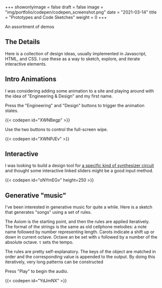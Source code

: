 +++
showonlyimage = false
draft = false 
image = "img/portfolio/codepen/codepen_screenshot.png"
date = "2021-03-14"
title = "Prototypes and Code Sketches"
weight = 0
+++

An assortment of demos

<!--more-->


## The Details

Here is a collection of design ideas, usually implemented in Javascript, HTML, and CSS. I use these as a way to sketch, explore, and iterate interactive elements.

## Intro Animations

I was considering adding some animation to a site and playing around with the idea of "Engineering & Design" and my first name.

Press the "Engineering" and "Design" buttons to trigger the animation states.

{{< codepen id="XWNBegp" >}}

Use the two buttons to control the full-screen wipe.

{{< codepen id="XWNPJEv" >}}

## Interactive

I was looking to build a design tool for [a specific kind of synthesizer circuit](http://mickeydelp.com/blog/anatomy-of-a-drum-machine?) and thought some interactive linked sliders might be a good input method.

{{< codepen id="oNYmEGv" height=250 >}}

## Generative "music"

I've been interested in generative music for quite a while. Here is a sketch that generates "songs" using a set of rules.

The Axiom is the starting point, and then the rules are applied iteratively. The format of the strings is the same as old cellphone melodies: a note name followed by number representing length. Carots indicate a shift up or down in current octave. Octave an be set with `o` followed by a number of the absolute octave. `t` sets the tempo.

The rules are pretty self-explanatory. The keys of the object are matched in order and the corresponding value is appended to the output. By doing this iteratively, very long patterns can be constructed

Press "Play" to begin the audio.

{{< codepen id="YdJmNX" >}}


